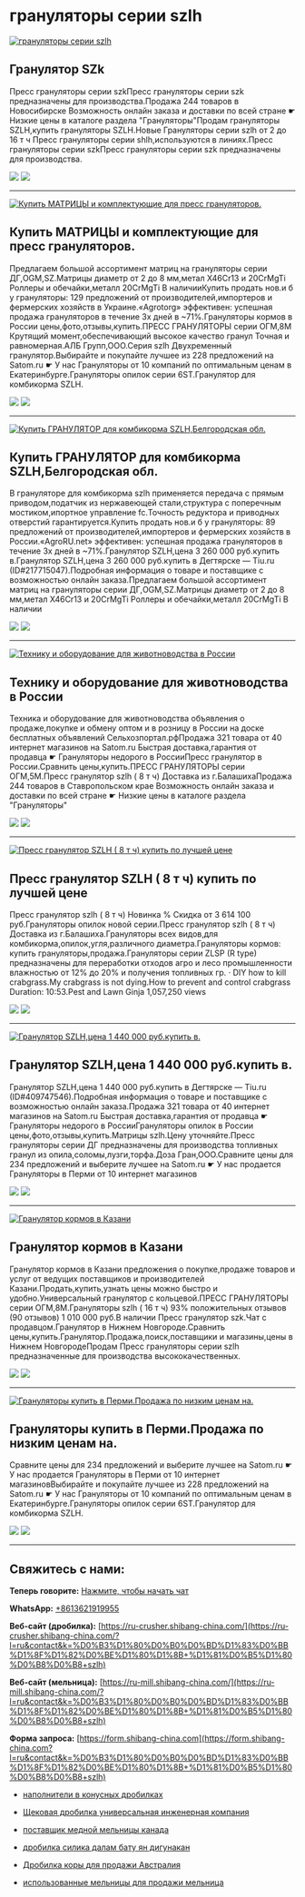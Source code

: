 # грануляторы серии szlh

<a href="https://swt.shibang-china.com/?l=ru&img&k=%D0%B3%D1%80%D0%B0%D0%BD%D1%83%D0%BB%D1%8F%D1%82%D0%BE%D1%80%D1%8B+%D1%81%D0%B5%D1%80%D0%B8%D0%B8+szlh" target="_blank">![грануляторы серии szlh](http://static.shibang-china.com/all-800x300/382.jpg)</a>

## Гранулятор SZk
Пресс грануляторы серии szkПресс грануляторы серии szk предназначены для производства.Продажа 244 товаров в Новосибирске Возможность онлайн заказа и доставки по всей стране ☛ Низкие цены в каталоге раздела &quot;Грануляторы&quot;Продам грануляторы SZLH,купить грануляторы SZLH.Новые Грануляторы серии szlh от 2 до 16 т ч Пресс грануляторы серии shlh,используются в линиях.Пресс грануляторы серии szkПресс грануляторы серии szk предназначены для производства.


<a href="https://whatsapp.shibangsoft.com/WhatsApp.php" target="_blank" title="WhatsApp">![](http://static.shibang-china.com/icon/whatsapp.png)</a> <a href="https://swt.shibang-china.com/?l=ru&icon&k=%D0%B3%D1%80%D0%B0%D0%BD%D1%83%D0%BB%D1%8F%D1%82%D0%BE%D1%80%D1%8B+%D1%81%D0%B5%D1%80%D0%B8%D0%B8+szlh" target="_blank">![](http://static.shibang-china.com/icon/chat-ru.png)</a>

---

<a href="https://swt.shibang-china.com/?l=ru&img&k=%D0%B3%D1%80%D0%B0%D0%BD%D1%83%D0%BB%D1%8F%D1%82%D0%BE%D1%80%D1%8B+%D1%81%D0%B5%D1%80%D0%B8%D0%B8+szlh" target="_blank">![Купить МАТРИЦЫ и комплектующие для пресс грануляторов.](http://static.shibang-china.com/all-800x300/179.jpg)</a>

## Купить МАТРИЦЫ и комплектующие для пресс грануляторов.
Предлагаем большой ассортимент матриц на грануляторы серии ДГ,OGM,SZ.Матрицы диаметр от 2 до 8 мм,метал X46Cr13 и 20CrMgTi Роллеры и обечайки,металл 20CrMgTi В наличииКупить продать нов.и б у грануляторы: 129 предложений от производителей,импортеров и фермерских хозяйств в Украине.&#171;Agrotorg&#187; эффективен: успешная продажа грануляторов в течение 3х дней в ~71%.Грануляторы кормов в России цены,фото,отзывы,купить.ПРЕСС ГРАНУЛЯТОРЫ серии ОГМ,8М Крутящий момент,обеспечивающий высокое качество гранул Точная и равномерная.АЛБ Групп,ООО.Серия szlh Двухременный гранулятор.Выбирайте и покупайте лучшее из 228 предложений на Satom.ru ☛ У нас Грануляторы от 10 компаний по оптимальным ценам в Екатеринбурге.Грануляторы опилок серии 6ST.Гранулятор для комбикорма SZLH.


<a href="https://whatsapp.shibangsoft.com/WhatsApp.php" target="_blank" title="WhatsApp">![](http://static.shibang-china.com/icon/whatsapp.png)</a> <a href="https://swt.shibang-china.com/?l=ru&icon&k=%D0%B3%D1%80%D0%B0%D0%BD%D1%83%D0%BB%D1%8F%D1%82%D0%BE%D1%80%D1%8B+%D1%81%D0%B5%D1%80%D0%B8%D0%B8+szlh" target="_blank">![](http://static.shibang-china.com/icon/chat-ru.png)</a>

---

<a href="https://swt.shibang-china.com/?l=ru&img&k=%D0%B3%D1%80%D0%B0%D0%BD%D1%83%D0%BB%D1%8F%D1%82%D0%BE%D1%80%D1%8B+%D1%81%D0%B5%D1%80%D0%B8%D0%B8+szlh" target="_blank">![Купить ГРАНУЛЯТОР для комбикорма SZLH,Белгородская обл.](http://static.shibang-china.com/all-800x300/121.jpg)</a>

## Купить ГРАНУЛЯТОР для комбикорма SZLH,Белгородская обл.
В грануляторе для комбикорма szlh применяется передача с прямым приводом,податчик из нержавеющей стали,структура с поперечным мостиком,ипортное управление fc.Точность редуктора и приводных отверстий гарантируется.Купить продать нов.и б у грануляторы: 89 предложений от производителей,импортеров и фермерских хозяйств в России.&#171;AgroRU.net&#187; эффективен: успешная продажа грануляторов в течение 3х дней в ~71%.Гранулятор SZLH,цена 3 260 000 руб.купить в.Гранулятор SZLH,цена 3 260 000 руб.купить в Дегтярске — Tiu.ru (ID#217715047).Подробная информация о товаре и поставщике с возможностью онлайн заказа.Предлагаем большой ассортимент матриц на грануляторы серии ДГ,OGM,SZ.Матрицы диаметр от 2 до 8 мм,метал X46Cr13 и 20CrMgTi Роллеры и обечайки,металл 20CrMgTi В наличии


<a href="https://whatsapp.shibangsoft.com/WhatsApp.php" target="_blank" title="WhatsApp">![](http://static.shibang-china.com/icon/whatsapp.png)</a> <a href="https://swt.shibang-china.com/?l=ru&icon&k=%D0%B3%D1%80%D0%B0%D0%BD%D1%83%D0%BB%D1%8F%D1%82%D0%BE%D1%80%D1%8B+%D1%81%D0%B5%D1%80%D0%B8%D0%B8+szlh" target="_blank">![](http://static.shibang-china.com/icon/chat-ru.png)</a>

---

<a href="https://swt.shibang-china.com/?l=ru&img&k=%D0%B3%D1%80%D0%B0%D0%BD%D1%83%D0%BB%D1%8F%D1%82%D0%BE%D1%80%D1%8B+%D1%81%D0%B5%D1%80%D0%B8%D0%B8+szlh" target="_blank">![Технику и оборудование для животноводства в России](http://static.shibang-china.com/all-800x300/217.jpg)</a>

## Технику и оборудование для животноводства в России
Техника и оборудование для животноводства объявления о продаже,покупке и обмену оптом и в розницу в России на доске бесплатных объявлений Сельхозпортал.рфПродажа 321 товара от 40 интернет магазинов на Satom.ru Быстрая доставка,гарантия от продавца ☛ Грануляторы недорого в РоссииПресс гранулятор в России.Сравнить цены,купить.ПРЕСС ГРАНУЛЯТОРЫ серии ОГМ,5М.Пресс гранулятор szlh ( 8 т ч) Доставка из г.БалашихаПродажа 244 товаров в Ставропольском крае Возможность онлайн заказа и доставки по всей стране ☛ Низкие цены в каталоге раздела &quot;Грануляторы&quot;


<a href="https://whatsapp.shibangsoft.com/WhatsApp.php" target="_blank" title="WhatsApp">![](http://static.shibang-china.com/icon/whatsapp.png)</a> <a href="https://swt.shibang-china.com/?l=ru&icon&k=%D0%B3%D1%80%D0%B0%D0%BD%D1%83%D0%BB%D1%8F%D1%82%D0%BE%D1%80%D1%8B+%D1%81%D0%B5%D1%80%D0%B8%D0%B8+szlh" target="_blank">![](http://static.shibang-china.com/icon/chat-ru.png)</a>

---

<a href="https://swt.shibang-china.com/?l=ru&img&k=%D0%B3%D1%80%D0%B0%D0%BD%D1%83%D0%BB%D1%8F%D1%82%D0%BE%D1%80%D1%8B+%D1%81%D0%B5%D1%80%D0%B8%D0%B8+szlh" target="_blank">![Пресс гранулятор SZLH ( 8 т ч) купить по лучшей цене](http://static.shibang-china.com/all-800x300/435.jpg)</a>

## Пресс гранулятор SZLH ( 8 т ч) купить по лучшей цене
Пресс гранулятор szlh ( 8 т ч) Новинка % Скидка от 3 614 100 руб.Грануляторы опилок новой серии.Пресс гранулятор szlh ( 8 т ч) Доставка из г.Балашиха.Грануляторы всех видов,для комбикорма,опилок,угля,различного диаметра.Грануляторы кормов: купить грануляторы,продажа.Грануляторы серии ZLSP (R type) предназначены для переработки отходов агро и лесо промышленности влажностью от 12% до 20% и получения топливных гр.&nbsp;&#0183;&#32;DIY how to kill crabgrass.My crabgrass is not dying.How to prevent and control crabgrass Duration: 10:53.Pest and Lawn Ginja 1,057,250 views


<a href="https://whatsapp.shibangsoft.com/WhatsApp.php" target="_blank" title="WhatsApp">![](http://static.shibang-china.com/icon/whatsapp.png)</a> <a href="https://swt.shibang-china.com/?l=ru&icon&k=%D0%B3%D1%80%D0%B0%D0%BD%D1%83%D0%BB%D1%8F%D1%82%D0%BE%D1%80%D1%8B+%D1%81%D0%B5%D1%80%D0%B8%D0%B8+szlh" target="_blank">![](http://static.shibang-china.com/icon/chat-ru.png)</a>

---

<a href="https://swt.shibang-china.com/?l=ru&img&k=%D0%B3%D1%80%D0%B0%D0%BD%D1%83%D0%BB%D1%8F%D1%82%D0%BE%D1%80%D1%8B+%D1%81%D0%B5%D1%80%D0%B8%D0%B8+szlh" target="_blank">![Гранулятор SZLH,цена 1 440 000 руб.купить в.](http://static.shibang-china.com/all-800x300/627.jpg)</a>

## Гранулятор SZLH,цена 1 440 000 руб.купить в.
Гранулятор SZLH,цена 1 440 000 руб.купить в Дегтярске — Tiu.ru (ID#409747546).Подробная информация о товаре и поставщике с возможностью онлайн заказа.Продажа 321 товара от 40 интернет магазинов на Satom.ru Быстрая доставка,гарантия от продавца ☛ Грануляторы недорого в РоссииГрануляторы опилок в России цены,фото,отзывы,купить.Матрицы szlh.Цену уточняйте.Пресс грануляторы серии ДГ предназначены для производства топливных гранул из опила,соломы,лузги,торфа.Доза Гран,ООО.Сравните цены для 234 предложений и выберите лучшее на Satom.ru ☛ У нас продается Грануляторы в Перми от 10 интернет магазинов


<a href="https://whatsapp.shibangsoft.com/WhatsApp.php" target="_blank" title="WhatsApp">![](http://static.shibang-china.com/icon/whatsapp.png)</a> <a href="https://swt.shibang-china.com/?l=ru&icon&k=%D0%B3%D1%80%D0%B0%D0%BD%D1%83%D0%BB%D1%8F%D1%82%D0%BE%D1%80%D1%8B+%D1%81%D0%B5%D1%80%D0%B8%D0%B8+szlh" target="_blank">![](http://static.shibang-china.com/icon/chat-ru.png)</a>

---

<a href="https://swt.shibang-china.com/?l=ru&img&k=%D0%B3%D1%80%D0%B0%D0%BD%D1%83%D0%BB%D1%8F%D1%82%D0%BE%D1%80%D1%8B+%D1%81%D0%B5%D1%80%D0%B8%D0%B8+szlh" target="_blank">![Гранулятор кормов в Казани](http://static.shibang-china.com/all-800x300/874.jpg)</a>

## Гранулятор кормов в Казани
Гранулятор кормов в Казани предложения о покупке,продаже товаров и услуг от ведущих поставщиков и производителей Казани.Продать,купить,узнать цены можно быстро и удобно.Универсальный гранулятор с кольцевой.ПРЕСС ГРАНУЛЯТОРЫ серии ОГМ,8М.Грануляторы szlh ( 16 т ч) 93% положительных отзывов (90 отзывов) 1 010 000 руб.В наличии Пресс гранулятор szk.Чат с продавцом.Гранулятор в Нижнем Новгороде.Сравнить цены,купить.Гранулятор.Продажа,поиск,поставщики и магазины,цены в Нижнем НовгородеПродам Пресс грануляторы серии szlh предназначенные для производства высококачественных.


<a href="https://whatsapp.shibangsoft.com/WhatsApp.php" target="_blank" title="WhatsApp">![](http://static.shibang-china.com/icon/whatsapp.png)</a> <a href="https://swt.shibang-china.com/?l=ru&icon&k=%D0%B3%D1%80%D0%B0%D0%BD%D1%83%D0%BB%D1%8F%D1%82%D0%BE%D1%80%D1%8B+%D1%81%D0%B5%D1%80%D0%B8%D0%B8+szlh" target="_blank">![](http://static.shibang-china.com/icon/chat-ru.png)</a>

---

<a href="https://swt.shibang-china.com/?l=ru&img&k=%D0%B3%D1%80%D0%B0%D0%BD%D1%83%D0%BB%D1%8F%D1%82%D0%BE%D1%80%D1%8B+%D1%81%D0%B5%D1%80%D0%B8%D0%B8+szlh" target="_blank">![Грануляторы купить в Перми.Продажа по низким ценам на.](http://static.shibang-china.com/all-800x300/832.jpg)</a>

## Грануляторы купить в Перми.Продажа по низким ценам на.
Сравните цены для 234 предложений и выберите лучшее на Satom.ru ☛ У нас продается Грануляторы в Перми от 10 интернет магазиновВыбирайте и покупайте лучшее из 228 предложений на Satom.ru ☛ У нас Грануляторы от 10 компаний по оптимальным ценам в Екатеринбурге.Грануляторы опилок серии 6ST.Гранулятор для комбикорма SZLH.

<a href="https://whatsapp.shibangsoft.com/WhatsApp.php" target="_blank" title="WhatsApp">![](http://static.shibang-china.com/icon/whatsapp.png)</a> <a href="https://swt.shibang-china.com/?l=ru&icon&k=%D0%B3%D1%80%D0%B0%D0%BD%D1%83%D0%BB%D1%8F%D1%82%D0%BE%D1%80%D1%8B+%D1%81%D0%B5%D1%80%D0%B8%D0%B8+szlh" target="_blank">![](http://static.shibang-china.com/icon/chat-ru.png)</a>

---
## Свяжитесь с нами:

**Теперь говорите:** [Нажмите, чтобы начать чат](https://swt.shibang-china.com?l=ru&contact&k=%D0%B3%D1%80%D0%B0%D0%BD%D1%83%D0%BB%D1%8F%D1%82%D0%BE%D1%80%D1%8B+%D1%81%D0%B5%D1%80%D0%B8%D0%B8+szlh)

**WhatsApp:**  [+8613621919955](https://whatsapp.shibangsoft.com/WhatsApp.php)

**Веб-сайт (дробилка):** [https://ru-crusher.shibang-china.com/](https://ru-crusher.shibang-china.com/?l=ru&contact&k=%D0%B3%D1%80%D0%B0%D0%BD%D1%83%D0%BB%D1%8F%D1%82%D0%BE%D1%80%D1%8B+%D1%81%D0%B5%D1%80%D0%B8%D0%B8+szlh)

**Веб-сайт (мельница):** [https://ru-mill.shibang-china.com/](https://ru-mill.shibang-china.com/?l=ru&contact&k=%D0%B3%D1%80%D0%B0%D0%BD%D1%83%D0%BB%D1%8F%D1%82%D0%BE%D1%80%D1%8B+%D1%81%D0%B5%D1%80%D0%B8%D0%B8+szlh)

**Форма запроса:** [https://form.shibang-china.com](https://form.shibang-china.com?l=ru&contact&k=%D0%B3%D1%80%D0%B0%D0%BD%D1%83%D0%BB%D1%8F%D1%82%D0%BE%D1%80%D1%8B+%D1%81%D0%B5%D1%80%D0%B8%D0%B8+szlh)

* [наполнители в конусных дробилках](../135/%D0%BD%D0%B0%D0%BF%D0%BE%D0%BB%D0%BD%D0%B8%D1%82%D0%B5%D0%BB%D0%B8%20%D0%B2%20%D0%BA%D0%BE%D0%BD%D1%83%D1%81%D0%BD%D1%8B%D1%85%20%D0%B4%D1%80%D0%BE%D0%B1%D0%B8%D0%BB%D0%BA%D0%B0%D1%85.md)

* [Щековая дробилка универсальная инженерная компания](../132/%D0%A9%D0%B5%D0%BA%D0%BE%D0%B2%D0%B0%D1%8F%20%D0%B4%D1%80%D0%BE%D0%B1%D0%B8%D0%BB%D0%BA%D0%B0%20%D1%83%D0%BD%D0%B8%D0%B2%D0%B5%D1%80%D1%81%D0%B0%D0%BB%D1%8C%D0%BD%D0%B0%D1%8F%20%D0%B8%D0%BD%D0%B6%D0%B5%D0%BD%D0%B5%D1%80%D0%BD%D0%B0%D1%8F%20%D0%BA%D0%BE%D0%BC%D0%BF%D0%B0%D0%BD%D0%B8%D1%8F.md)

* [поставщик медной мельницы канада](../133/%D0%BF%D0%BE%D1%81%D1%82%D0%B0%D0%B2%D1%89%D0%B8%D0%BA%20%D0%BC%D0%B5%D0%B4%D0%BD%D0%BE%D0%B9%20%D0%BC%D0%B5%D0%BB%D1%8C%D0%BD%D0%B8%D1%86%D1%8B%20%D0%BA%D0%B0%D0%BD%D0%B0%D0%B4%D0%B0.md)

* [дробилка силика далам бату ян дигунакан](../133/%D0%B4%D1%80%D0%BE%D0%B1%D0%B8%D0%BB%D0%BA%D0%B0%20%D1%81%D0%B8%D0%BB%D0%B8%D0%BA%D0%B0%20%D0%B4%D0%B0%D0%BB%D0%B0%D0%BC%20%D0%B1%D0%B0%D1%82%D1%83%20%D1%8F%D0%BD%20%D0%B4%D0%B8%D0%B3%D1%83%D0%BD%D0%B0%D0%BA%D0%B0%D0%BD.md)

* [Дробилка коры для продажи Австралия](../132/%D0%94%D1%80%D0%BE%D0%B1%D0%B8%D0%BB%D0%BA%D0%B0%20%D0%BA%D0%BE%D1%80%D1%8B%20%D0%B4%D0%BB%D1%8F%20%D0%BF%D1%80%D0%BE%D0%B4%D0%B0%D0%B6%D0%B8%20%D0%90%D0%B2%D1%81%D1%82%D1%80%D0%B0%D0%BB%D0%B8%D1%8F.md)

* [использованные мельницы для продажи мельница](../135/%D0%B8%D1%81%D0%BF%D0%BE%D0%BB%D1%8C%D0%B7%D0%BE%D0%B2%D0%B0%D0%BD%D0%BD%D1%8B%D0%B5%20%D0%BC%D0%B5%D0%BB%D1%8C%D0%BD%D0%B8%D1%86%D1%8B%20%D0%B4%D0%BB%D1%8F%20%D0%BF%D1%80%D0%BE%D0%B4%D0%B0%D0%B6%D0%B8%20%D0%BC%D0%B5%D0%BB%D1%8C%D0%BD%D0%B8%D1%86%D0%B0.md)